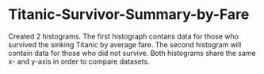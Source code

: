 # Titanic-Survivor-Summary-by-Fare
Created 2 histograms.  The first histograph contans data for those who survived the sinking Titanic by average fare.  The second histogram will contain data for those who did not survive.
Both histograms share the same x- and y-axis in order to compare datasets.  
